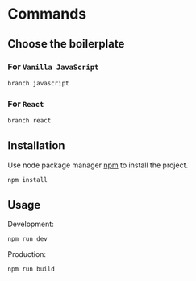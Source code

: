 # Commands

## Choose the boilerplate

### For `Vanilla JavaScript`

```javascript
branch javascript
```

### For `React`

```javascript
branch react
```

## Installation

Use node package manager [npm](https://https://www.npmjs.com/) to install the project.

```bash
npm install
```

## Usage

Development:

```javascript
npm run dev
```

Production:

```javascript
npm run build
```
